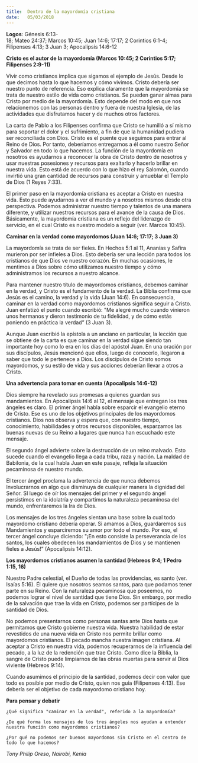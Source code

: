 ```yaml
---
title:  Dentro de la mayordomía cristiana
date:   05/03/2018
---
```


**Logos**: Génesis 6:13-18; Mateo 24:37; Marcos 10:45; Juan 14:6; 17:17; 2 Corintios 6:1-4; Filipenses 4:13; 3 Juan 3; Apocalipsis 14:6-12 

**Cristo es el autor de la mayordomía (Marcos 10:45; 2 Corintios 5:17; Filipenses 2:9-11)**

Vivir como cristianos implica que sigamos el ejemplo de Jesús. Desde lo que decimos hasta lo que hacemos y cómo vivimos. Cristo debería ser nuestro punto de referencia. Eso explica claramente que la mayordomía se trata de nuestro estilo de vida como cristianos. Se pueden ganar almas para Cristo por medio de la mayordomía. Esto depende del modo en que nos relacionemos con las personas dentro y fuera de nuestra Iglesia, de las actividades que disfrutamos hacer y de muchos otros factores. 

La carta de Pablo a los Filipenses confirma que Cristo se humilló a sí mismo para soportar el dolor y el sufrimiento, a fin de que la humanidad pudiera ser reconciliada con Dios. Cristo es el puente que seguimos para entrar al Reino de Dios. Por tanto, deberíamos entregarnos a él como nuestro Señor y Salvador en todo lo que hacemos. La función de la mayordomía en nosotros es ayudarnos a reconocer la obra de Cristo dentro de nosotros y usar nuestras posesiones y recursos para exaltarlo y hacerlo brillar en nuestra vida. Esto está de acuerdo con lo que hizo el rey Salomón, cuando invirtió una gran cantidad de recursos para construir y amueblar el Templo de Dios (1 Reyes 7:33). 

El primer paso en la mayordomía cristiana es aceptar a Cristo en nuestra vida. Esto puede ayudarnos a ver el mundo y a nosotros mismos desde otra perspectiva. Podemos administrar nuestro tiempo y talentos de una manera diferente, y utilizar nuestros recursos para el avance de la causa de Dios. Básicamente, la mayordomía cristiana es un reflejo del liderazgo de servicio, en el cual Cristo es nuestro modelo a seguir (ver. Marcos 10:45). 

**Caminar en la verdad como mayordomos (Juan 14:6; 17:17; 3 Juan 3)**

La mayordomía se trata de ser fieles. En Hechos 5:1 al 11, Ananías y Safira murieron por ser infieles a Dios. Esto debería ser una lección para todos los cristianos de que Dios ve nuestro corazón. En muchas ocasiones, le mentimos a Dios sobre cómo utilizamos nuestro tiempo y cómo administramos los recursos a nuestro alcance. 

Para mantener nuestro título de mayordomos cristianos, debemos caminar en la verdad, y Cristo es el fundamento de la verdad. La Biblia confirma que Jesús es el camino, la verdad y la vida (Juan 14:6). En consecuencia, caminar en la verdad como mayordomos cristianos significa seguir a Cristo. Juan enfatizó el punto cuando escribió: "Me alegré mucho cuando vinieron unos hermanos y dieron testimonio de tu fidelidad, y de cómo estás poniendo en práctica la verdad” (3 Juan 3). 

Aunque Juan escribió la epístola a un anciano en particular, la lección que se obtiene de la carta es que caminar en la verdad sigue siendo tan importante hoy como lo era en los días del apóstol Juan. En una oración por sus discípulos, Jesús mencionó que ellos, luego de conocerlo, llegaron a saber que todo le pertenece a Dios. Los discípulos de Cristo somos mayordomos, y su estilo de vida y sus acciones deberían llevar a otros a Cristo. 

**Una advertencia para tomar en cuenta (Apocalipsis 14:6-12)**

Dios siempre ha revelado sus promesas a quienes guardan sus mandamientos. En Apocalipsis 14:6 al 12, el mensaje que entregan los tres ángeles es claro. El primer ángel habla sobre esparcir el evangelio eterno de Cristo. Ese es uno de los objetivos principales de los mayordomos cristianos. Dios nos observa y espera que, con nuestro tiempo, conocimiento, habilidades y otros recursos disponibles, esparzamos las buenas nuevas de su Reino a lugares que nunca han escuchado este mensaje. 

El segundo ángel advierte sobre la destrucción de un reino malvado. Esto sucede cuando el evangelio llega a cada tribu, raza y nación. La maldad de Babilonia, de la cual habla Juan en este pasaje, refleja la situación pecaminosa de nuestro mundo. 

El tercer ángel proclama la advertencia de que nunca debemos Involucrarnos en algo que disminuya de cualquier manera la dignidad del Señor. SI luego de oír los mensajes del primer y el segundo ángel persistimos en la idolatría y compartimos la naturaleza pecaminosa del mundo, enfrentaremos la Ira de Dios. 

Los mensajes de los tres ángeles sientan una base sobre la cual todo mayordomo cristiano debería operar. Si amamos a Dios, guardaremos sus Mandamientos y esparciremos su amor por todo el mundo. Por eso, el tercer ángel concluye diciendo: "¡En esto consiste la perseverancia de los santos, los cuales obedecen los mandamientos de Dios y se mantienen fieles a Jesús!” (Apocalipsis 14:12). 

**Los mayordomos cristianos asumen la santidad (Hebreos 9:4; 1 Pedro 1:15, 16)**

Nuestro Padre celestial, el Dueño de todas las providencias, es santo (ver. Isaías 5:16). Él quiere que nosotros seamos santos, para que podamos tener parte en su Reino. Con la naturaleza pecaminosa que poseemos, no podemos lograr el nivel de santidad que tiene Dios. Sin embargo, por medio de la salvación que trae la vida en Cristo, podemos ser partícipes de la santidad de Dios. 

No podemos presentarnos como personas santas ante Dios hasta que permitamos que Cristo gobierne nuestra vida. Nuestra habilidad de estar revestidos de una nueva vida en Cristo nos permite brillar como mayordomos cristianos. El pecado mancha nuestra imagen cristiana. Al aceptar a Cristo en nuestra vida, podemos recuperarnos de la influencia del pecado, a la luz de la redención que trae Cristo. Como dice la Biblia, la sangre de Cristo puede limpiarnos de las obras muertas para servir al Dios viviente (Hebreos 9:14). 

Cuando asumimos el principio de la santidad, podemos decir con valor que todo es posible por medio de Cristo, quien nos guía (Filipenses 4:13). Ese debería ser el objetivo de cada mayordomo cristiano hoy. 

**Para pensar y debatir**

`¿Qué significa "caminar en la verdad", referido a la mayordomía?`

`¿De qué forma los mensajes de los tres ángeles nos ayudan a entender nuestra función como mayordomos cristianos?`

`¿Por qué no podemos ser buenos mayordomos sin Cristo en el centro de todo lo que hacemos?`

_Tony Philip Oreso, Nairobi, Kenia_